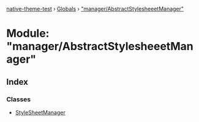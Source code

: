 [native-theme-test](../README.md) › [Globals](../globals.md) › ["manager/AbstractStylesheeetManager"](_manager_abstractstylesheeetmanager_.md)

# Module: "manager/AbstractStylesheeetManager"

## Index

### Classes

* [StyleSheetManager](../classes/_manager_abstractstylesheeetmanager_.stylesheetmanager.md)
